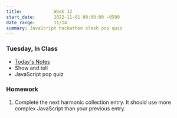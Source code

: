```yaml
---
title:            Week 12
start_date:       2022-11-01 00:00:00 -0500
date_range:       11/14
summary: JavaScript hackathon slash pop quiz
---
```


### Tuesday, In Class

- [Today's Notes](https://paper.dropbox.com/doc/Core-1-Interaction-Week-12-JavaScript-Review-and-JavaScript-Objects--Bs_XlM~lKJMqHOTwcG2LnJLXAQ-6cGDDeYCD85mtMcaJbTO4)
- Show and tell
- JavaScript pop quiz

### Homework
1. Complete the next harmonic collection entry. It should use more complex JavaScript than your previous entry.
 


